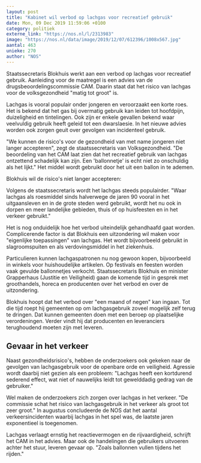 ```yaml
---
layout: post
title: "Kabinet wil verbod op lachgas voor recreatief gebruik"
date: Mon, 09 Dec 2019 11:59:06 +0100
category: politiek
externe_link: "https://nos.nl/l/2313983"
image: "https://nos.nl/data/image/2019/12/07/612396/1008x567.jpg"
aantal: 463
unieke: 270
author: "NOS"
---
```


<p>Staatssecretaris Blokhuis werkt aan een verbod op lachgas voor recreatief gebruik. Aanleiding voor de maatregel is een advies van de drugsbeoordelingscommissie CAM. Daarin staat dat het risico van lachgas voor de volksgezondheid "matig tot groot" is.</p>
<p>Lachgas is vooral populair onder jongeren en veroorzaakt een korte roes. Het is bekend dat het gas bij overmatig gebruik kan leiden tot hoofdpijn, duizeligheid en tintelingen. Ook zijn er enkele gevallen bekend waar veelvuldig gebruik heeft geleid tot een dwarslaesie. In het nieuwe advies worden ook zorgen geuit over gevolgen van incidenteel gebruik.</p>
<p>"We kunnen de risico's voor de gezondheid van met name jongeren niet langer accepteren", zegt de staatssecretaris van Volksgezondheid. "De beoordeling van het CAM laat zien dat het recreatief gebruik van lachgas ontzettend schadelijk kan zijn. Een 'ballonnetje' is echt niet zo onschuldig als het lijkt." Het middel wordt gebruikt door het uit een ballon in te ademen.</p>
<p>Blokhuis wil de risico's niet langer accepteren:</p>
<p>Volgens de staatssecretaris wordt het lachgas steeds populairder. "Waar lachgas als roesmiddel sinds halverwege de jaren 90 vooral in het uitgaansleven en in de grote steden werd gebruikt, wordt het nu ook in dorpen en meer landelijke gebieden, thuis of op huisfeesten en in het verkeer gebruikt."</p>
<p>Het is nog onduidelijk hoe het verbod uiteindelijk gehandhaafd gaat worden. Complicerende factor is dat Blokhuis een uitzondering wil maken voor "eigenlijke toepassingen" van lachgas. Het wordt bijvoorbeeld gebruikt in slagroomspuiten en als verdovingsmiddel in het ziekenhuis.</p>
<p>Particulieren kunnen lachgaspatronen nu nog gewoon kopen, bijvoorbeeld in winkels voor huishoudelijke artikelen. Op festivals en feesten worden vaak gevulde ballonnetjes verkocht. Staatssecretaris Blokhuis en minister Grapperhaus (Justitie en Veiligheid) gaan de komende tijd in gesprek met groothandels, horeca en producenten over het verbod en over de uitzondering.</p>
<p>Blokhuis hoopt dat het verbod over "een maand of negen" kan ingaan. Tot die tijd roept hij gemeenten op om lachgasgebruik zoveel mogelijk zelf terug te dringen. Dat kunnen gemeenten doen met een beroep op plaatselijke verordeningen. Verder vindt hij dat producenten en leveranciers terughoudend moeten zijn met leveren.</p>
<h2>Gevaar in het verkeer</h2>
<p>Naast gezondheidsrisico's, hebben de onderzoekers ook gekeken naar de gevolgen van lachgasgebruik voor de openbare orde en veiligheid. Agressie wordt daarbij niet gezien als een probleem: "Lachgas heeft een kortdurend sederend effect, wat niet of nauwelijks leidt tot gewelddadig gedrag van de gebruiker."</p>
<p>Wel maken de onderzoekers zich zorgen over lachgas in het verkeer. "De commissie schat het risico van lachgasgebruik in het verkeer als groot tot zeer groot." In augustus concludeerde de NOS dat het aantal verkeersincidenten waarbij lachgas in het spel was, de laatste jaren exponentieel is toegenomen.</p>
<p>Lachgas verlaagt ernstig het reactievermogen en de rijvaardigheid, schrijft het CAM in het advies. Maar ook de handelingen die gebruikers uitvoeren achter het stuur, leveren gevaar op. "Zoals ballonnen vullen tijdens het rijden."</p>
